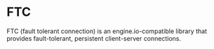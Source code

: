 FTC
=========
FTC (fault tolerant connection) is an engine.io-compatible library that provides fault-tolerant, persistent client-server connections.
